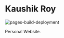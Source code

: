 # Kaushik Roy

![pages-build-deployment](https://github.com/academicpages/academicpages.github.io/actions/workflows/pages/pages-build-deployment/badge.svg)

Personal Website.

